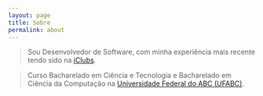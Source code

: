 ```yaml
---
layout: page
title: Sobre
permalink: about
---
```


> Sou Desenvolvedor de Software, com minha experiência mais recente tendo sido na [iClubs](https://iclubs.tech).

> Curso Bacharelado em Ciência e Tecnologia e Bacharelado em Ciência da Computação na [Universidade Federal do ABC (UFABC)](https://ufabc.edu.br).